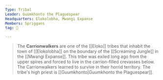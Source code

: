 ```yaml
---
Type: Tribal
Leader: Guumkhonto the Plaguespear
Headquarters: Elokolobha, Mwangi Expanse
Members: Spriggans
tag: 👥

---
```


> The **Carrionwalkers** are one of the [[Eloko]] tribes that inhabit the town of [[Elokolobha]] on the boundary of the [[Screaming Jungle]] in the [[Mwangi Expanse]]. This tribe was exiled long ago from the upper spires and forced to live in the carrion-filled crevasses below. The Carrionwalkers learned to survive in their horrid territory. The tribe's high priest is [[Guumkhonto|Guumkhonto the Plaguespear]].







